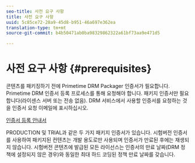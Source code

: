 ```yaml
---
seo-title: 사전 요구 사항
title: 사전 요구 사항
uuid: 5c85ce72-28a9-45d8-b951-46a697e362ea
translation-type: tm+mt
source-git-commit: b4b50471ab0ba98329862322a61bf73aa9e471d5

---
```



# 사전 요구 사항 {#prerequisites}

콘텐츠를 패키징하기 전에 Primetime DRM Packager 인증서가 필요합니다. Primetime DRM 인증서 등록 프로세스를 통해 요청해야 합니다. 패키지 인증서만 필요합니다(라이센스 서버 또는 전송 없음). DRM 서비스에서 사용할 인증서를 요청하는 것을 인증서 요청 이메일에 표시하십시오.

[인증서 등록 안내서](../../digital-rights-management/certificate-enrollment-guide/about-certs.md)

PRODUCTION 및 TRIAL과 같은 두 가지 패키지 인증서가 있습니다. 시험버전 인증서를 사용하여 패키지된 컨텐츠는 개발 용도로만 사용되며 인증서가 만료된 후에는 재생되지 않습니다. 시험버전 콘텐츠에 발급된 모든 라이선스는 인증서의 만료 날짜(DRM 정책에 설정되지 않은 경우)와 동일한 최대 하드 코딩된 정책 만료 날짜를 갖습니다.
